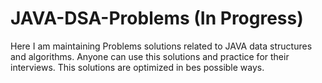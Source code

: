 # JAVA-DSA-Problems (In Progress)
Here I am maintaining Problems solutions related to JAVA data structures and algorithms.
Anyone can use this solutions and practice for their interviews. 
This solutions are optimized in bes possible ways.
